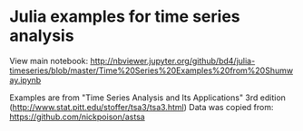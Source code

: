 # Julia examples for time series analysis

View main notebook:
http://nbviewer.jupyter.org/github/bd4/julia-timeseries/blob/master/Time%20Series%20Examples%20from%20Shumway.ipynb

Examples are from "Time Series Analysis and Its Applications" 3rd edition
(http://www.stat.pitt.edu/stoffer/tsa3/tsa3.html)
Data was copied from: https://github.com/nickpoison/astsa
